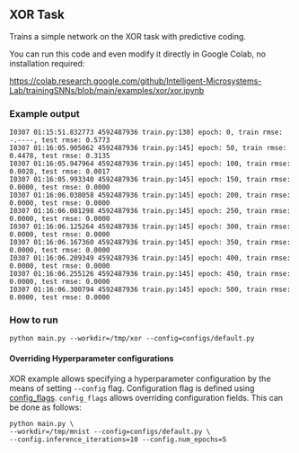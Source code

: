 ## XOR Task

Trains a simple network on the XOR task with predictive coding.

You can run this code and even modify it directly in Google Colab, no
installation required:

https://colab.research.google.com/github/Intelligent-Microsystems-Lab/trainingSNNs/blob/main/examples/xor/xor.ipynb


### Example output


```
I0307 01:15:51.832773 4592487936 train.py:130] epoch: 0, train rmse: -.----, test rmse: 0.5773 
I0307 01:16:05.905062 4592487936 train.py:145] epoch: 50, train rmse: 0.4478, test rmse: 0.3135 
I0307 01:16:05.947964 4592487936 train.py:145] epoch: 100, train rmse: 0.0028, test rmse: 0.0017 
I0307 01:16:05.993340 4592487936 train.py:145] epoch: 150, train rmse: 0.0000, test rmse: 0.0000 
I0307 01:16:06.038058 4592487936 train.py:145] epoch: 200, train rmse: 0.0000, test rmse: 0.0000 
I0307 01:16:06.081298 4592487936 train.py:145] epoch: 250, train rmse: 0.0000, test rmse: 0.0000 
I0307 01:16:06.125264 4592487936 train.py:145] epoch: 300, train rmse: 0.0000, test rmse: 0.0000 
I0307 01:16:06.167360 4592487936 train.py:145] epoch: 350, train rmse: 0.0000, test rmse: 0.0000 
I0307 01:16:06.209349 4592487936 train.py:145] epoch: 400, train rmse: 0.0000, test rmse: 0.0000 
I0307 01:16:06.255126 4592487936 train.py:145] epoch: 450, train rmse: 0.0000, test rmse: 0.0000 
I0307 01:16:06.300794 4592487936 train.py:145] epoch: 500, train rmse: 0.0000, test rmse: 0.0000 
```

### How to run

`python main.py --workdir=/tmp/xor --config=configs/default.py`

#### Overriding Hyperparameter configurations

XOR example allows specifying a hyperparameter configuration by the means of
setting `--config` flag. Configuration flag is defined using
[config_flags](https://github.com/google/ml_collections/tree/master#config-flags).
`config_flags` allows overriding configuration fields. This can be done as
follows:

```shell
python main.py \
--workdir=/tmp/mnist --config=configs/default.py \
--config.inference_iterations=10 --config.num_epochs=5
```
